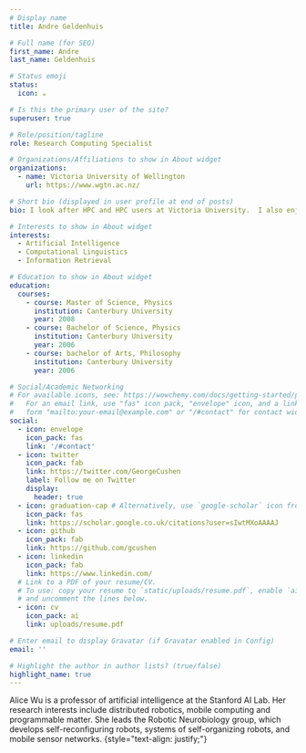 ```yaml
---
# Display name
title: Andre Geldenhuis

# Full name (for SEO)
first_name: Andre
last_name: Geldenhuis

# Status emoji
status:
  icon: ☕️

# Is this the primary user of the site?
superuser: true

# Role/position/tagline
role: Research Computing Specialist

# Organizations/Affiliations to show in About widget
organizations:
  - name: Victoria University of Wellington
    url: https://www.wgtn.ac.nz/

# Short bio (displayed in user profile at end of posts)
bio: I look after HPC and HPC users at Victoria University.  I also enjoy training users in coding in python and R.  Renently I've been interested in how tool like ChatGPT can help, and hinder, the development of people new to coding.

# Interests to show in About widget
interests:
  - Artificial Intelligence
  - Computational Linguistics
  - Information Retrieval

# Education to show in About widget
education:
  courses:
    - course: Master of Science, Physics
      institution: Canterbury University
      year: 2008
    - course: Bachelor of Science, Physics
      institution: Canterbury University
      year: 2006
    - course: bachelor of Arts, Philosophy
      institution: Canterbury University
      year: 2006

# Social/Academic Networking
# For available icons, see: https://wowchemy.com/docs/getting-started/page-builder/#icons
#   For an email link, use "fas" icon pack, "envelope" icon, and a link in the
#   form "mailto:your-email@example.com" or "/#contact" for contact widget.
social:
  - icon: envelope
    icon_pack: fas
    link: '/#contact'
  - icon: twitter
    icon_pack: fab
    link: https://twitter.com/GeorgeCushen
    label: Follow me on Twitter
    display:
      header: true
  - icon: graduation-cap # Alternatively, use `google-scholar` icon from `ai` icon pack
    icon_pack: fas
    link: https://scholar.google.co.uk/citations?user=sIwtMXoAAAAJ
  - icon: github
    icon_pack: fab
    link: https://github.com/gcushen
  - icon: linkedin
    icon_pack: fab
    link: https://www.linkedin.com/
  # Link to a PDF of your resume/CV.
  # To use: copy your resume to `static/uploads/resume.pdf`, enable `ai` icons in `params.yaml`,
  # and uncomment the lines below.
  - icon: cv
    icon_pack: ai
    link: uploads/resume.pdf

# Enter email to display Gravatar (if Gravatar enabled in Config)
email: ''

# Highlight the author in author lists? (true/false)
highlight_name: true
---
```


Alice Wu is a professor of artificial intelligence at the Stanford AI Lab. Her research interests include distributed robotics, mobile computing and programmable matter. She leads the Robotic Neurobiology group, which develops self-reconfiguring robots, systems of self-organizing robots, and mobile sensor networks.
{style="text-align: justify;"}
